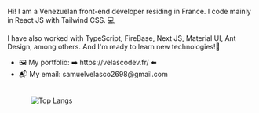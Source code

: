 Hi! I am a Venezuelan front-end developer residing in France. 
I code mainly in React JS with Tailwind CSS. 💻

I have also worked with TypeScript, FireBase, Next JS, Material UI, Ant Design, among others. And I'm ready to learn new technologies!:muscle:

<ul>
  <li>🖼️ My portfolio: ➡️  https://velascodev.fr/ ⬅️
  <li>📬 My email: samuelvelasco2698@gmail.com 
 <ul> 
<br>

![Top Langs](https://github-readme-stats.vercel.app/api/top-langs/?username=Samuel2698)

